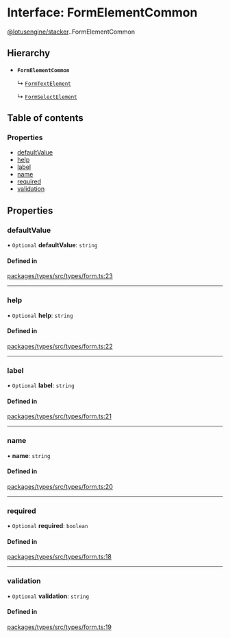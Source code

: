 # Interface: FormElementCommon

[@lotusengine/stacker](../wiki/@lotusengine.stacker).[<internal>](../wiki/@lotusengine.stacker.%3Cinternal%3E).FormElementCommon

## Hierarchy

- **`FormElementCommon`**

  ↳ [`FormTextElement`](../wiki/@lotusengine.stacker.%3Cinternal%3E.FormTextElement)

  ↳ [`FormSelectElement`](../wiki/@lotusengine.stacker.%3Cinternal%3E.FormSelectElement)

## Table of contents

### Properties

- [defaultValue](../wiki/@lotusengine.stacker.%3Cinternal%3E.FormElementCommon#defaultvalue)
- [help](../wiki/@lotusengine.stacker.%3Cinternal%3E.FormElementCommon#help)
- [label](../wiki/@lotusengine.stacker.%3Cinternal%3E.FormElementCommon#label)
- [name](../wiki/@lotusengine.stacker.%3Cinternal%3E.FormElementCommon#name)
- [required](../wiki/@lotusengine.stacker.%3Cinternal%3E.FormElementCommon#required)
- [validation](../wiki/@lotusengine.stacker.%3Cinternal%3E.FormElementCommon#validation)

## Properties

### defaultValue

• `Optional` **defaultValue**: `string`

#### Defined in

[packages/types/src/types/form.ts:23](https://github.com/lotusengine/sdk/blob/f1f5297/packages/types/src/types/form.ts#L23)

___

### help

• `Optional` **help**: `string`

#### Defined in

[packages/types/src/types/form.ts:22](https://github.com/lotusengine/sdk/blob/f1f5297/packages/types/src/types/form.ts#L22)

___

### label

• `Optional` **label**: `string`

#### Defined in

[packages/types/src/types/form.ts:21](https://github.com/lotusengine/sdk/blob/f1f5297/packages/types/src/types/form.ts#L21)

___

### name

• **name**: `string`

#### Defined in

[packages/types/src/types/form.ts:20](https://github.com/lotusengine/sdk/blob/f1f5297/packages/types/src/types/form.ts#L20)

___

### required

• `Optional` **required**: `boolean`

#### Defined in

[packages/types/src/types/form.ts:18](https://github.com/lotusengine/sdk/blob/f1f5297/packages/types/src/types/form.ts#L18)

___

### validation

• `Optional` **validation**: `string`

#### Defined in

[packages/types/src/types/form.ts:19](https://github.com/lotusengine/sdk/blob/f1f5297/packages/types/src/types/form.ts#L19)

